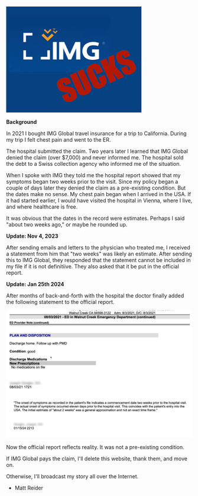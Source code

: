---
---

![img sucks](imgsucks.png)

**Background**

In 2021 I bought IMG Global travel insurance for a trip to California. During my trip I felt chest pain and went to the ER.

The hospital submitted the claim. Two years later I learned that IMG Global denied the claim (over $7,000) and never informed me. The hospital sold the debt to a Swiss collection agency who informed me of the situation.

When I spoke with IMG they told me the hospital report showed that my symptoms began two weeks prior to the visit. Since my policy began a couple of days later they denied the claim as a pre-existing condition. But the dates make no sense. My chest pain began when I arrived in the USA. If it had started earlier, I would have visited the hospital in Vienna, where I live, and where healthcare is free.

It was obvious that the dates in the record were estimates. Perhaps I said "about two weeks ago," or maybe he rounded up.

**Update: Nov 4, 2023**

After sending emails and letters to the physician who treated me, I received a statement from him that "two weeks" was likely an estimate. After sending this to IMG Global, they responded that the statement cannot be included in my file if it is not definitiive. They also asked that it be put in the official report.

**Update: Jan 25th 2024**

After months of back-and-forth with the hospital the doctor finally added the following statement to the official report.

![img sucks](ammended.png)

Now the official report reflects reality. It was not a pre-existing condition.

If IMG Global pays the claim, I'll delete this website, thank them, and move on. 

Otherwise, I'll broadcast my story all over the Internet.

- Matt Reider


